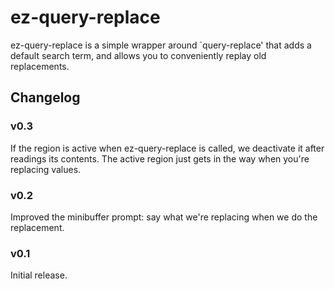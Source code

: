 # ez-query-replace

ez-query-replace is a simple wrapper around `query-replace' that adds
a default search term, and allows you to conveniently replay old
replacements.

## Changelog

### v0.3

If the region is active when ez-query-replace is called, we deactivate
it after readings its contents. The active region just gets in the way
when you're replacing values.

### v0.2

Improved the minibuffer prompt: say what we're replacing when we do
the replacement.

### v0.1

Initial release.
